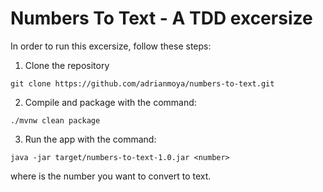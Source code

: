 # Numbers To Text - A TDD excersize

In order to run this excersize, follow these steps:

1. Clone the repository

`git clone https://github.com/adrianmoya/numbers-to-text.git`

2. Compile and package with the command:

`./mvnw clean package`

3. Run the app with the command:

`java -jar target/numbers-to-text-1.0.jar <number>`

where <number> is the number you want to convert to text.
